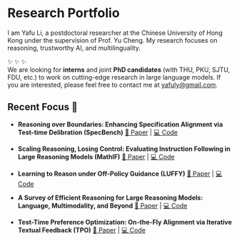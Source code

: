 # Research Portfolio

I am Yafu Li, a postdoctoral researcher at the Chinese University of Hong Kong under the supervision of Prof. Yu Cheng. My research focuses on reasoning, trustworthy AI, and multilinguality.

:sparkles: :sparkles: :sparkles:   
We are looking for **interns** and joint **PhD candidates** (with THU, PKU, SJTU, FDU, etc.) to work on cutting-edge research in large language models. If you are interested, please feel free to contact me at [yafuly@gmail.com](mailto:yafuly@gmail.com).


## Recent Focus 🚀

* **Reasoning over Boundaries: Enhancing Specification Alignment via Test-time Delibration (SpecBench)**
  [📄 Paper](https://arxiv.org/abs/2509.14760) | [💻 Code](https://github.com/zzzhr97/SpecBench)

* **Scaling Reasoning, Losing Control: Evaluating Instruction Following in Large Reasoning Models (MathIF)**
  [📄 Paper](https://arxiv.org/abs/2505.14810) | [💻 Code](https://github.com/TingchenFu/MathIF/tree/main)

* **Learning to Reason under Off-Policy Guidance (LUFFY)**
  [📄 Paper](https://arxiv.org/abs/2504.14945) | [💻 Code](https://github.com/ElliottYan/LUFFY)

* **A Survey of Efficient Reasoning for Large Reasoning Models: Language, Multimodality, and Beyond**
  [📄 Paper](https://arxiv.org/abs/2503.21614) | [💻 Code](https://github.com/XiaoYee/Awesome_Efficient_LRM_Reasoning)

* **Test-Time Preference Optimization: On-the-Fly Alignment via Iterative Textual Feedback (TPO)**
  [📄 Paper](https://arxiv.org/abs/2501.12895) | [💻 Code](https://github.com/yafuly/TPO)

